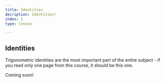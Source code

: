 ```yaml
---
title: Identities
decription: Identities!
index: 1
type: lesson

---
```


## Identities

Trigonometric identities are the most important part of the entire subject - if you read only one page from this course, it should be this one.

Coming soon!